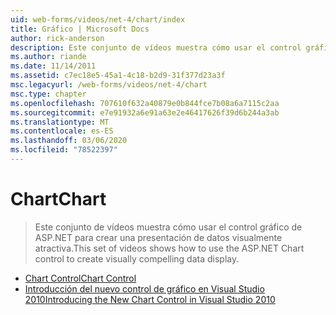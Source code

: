 ```yaml
---
uid: web-forms/videos/net-4/chart/index
title: Gráfico | Microsoft Docs
author: rick-anderson
description: Este conjunto de vídeos muestra cómo usar el control gráfico de ASP.NET para crear una presentación de datos visualmente atractiva.
ms.author: riande
ms.date: 11/14/2011
ms.assetid: c7ec18e5-45a1-4c18-b2d9-31f377d23a3f
msc.legacyurl: /web-forms/videos/net-4/chart
msc.type: chapter
ms.openlocfilehash: 707610f632a40879e0b844fce7b08a6a7115c2aa
ms.sourcegitcommit: e7e91932a6e91a63e2e46417626f39d6b244a3ab
ms.translationtype: MT
ms.contentlocale: es-ES
ms.lasthandoff: 03/06/2020
ms.locfileid: "78522397"
---
```

# <a name="chart"></a><span data-ttu-id="03c95-103">Chart</span><span class="sxs-lookup"><span data-stu-id="03c95-103">Chart</span></span>

> <span data-ttu-id="03c95-104">Este conjunto de vídeos muestra cómo usar el control gráfico de ASP.NET para crear una presentación de datos visualmente atractiva.</span><span class="sxs-lookup"><span data-stu-id="03c95-104">This set of videos shows how to use the ASP.NET Chart control to create visually compelling data display.</span></span>

- [<span data-ttu-id="03c95-105">Chart Control</span><span class="sxs-lookup"><span data-stu-id="03c95-105">Chart Control</span></span>](aspnet-4-quick-hit-chart-control.md)
- [<span data-ttu-id="03c95-106">Introducción del nuevo control de gráfico en Visual Studio 2010</span><span class="sxs-lookup"><span data-stu-id="03c95-106">Introducing the New Chart Control in Visual Studio 2010</span></span>](aspnet-4-how-do-i-introducing-the-new-chart-control-in-visual-studio-2010.md)
